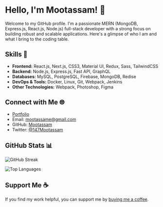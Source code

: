 # Hello, I'm Mootassam! 👋

Welcome to my GitHub profile. I'm a passionate MERN (MongoDB, Express.js, React.js, Node.js) full-stack developer with a strong focus on building robust and scalable applications. Here's a glimpse of who I am and what I bring to the coding table.

## Skills 🚀

- **Frontend:** React.js, Next.js, CSS3, Material UI, Redux, Sass, TailwindCSS
- **Backend:** Node.js, Express.js, Fast API, GraphQL
- **Databases:** MySQL, PostgreSQL, Firebase, MongoDB, Redise
- **DevOps & Tools:** Docker, Linux, Git, Webpack, Jenkins
- **Other Technologies:** Webpack, Photoshop, Figma

## Connect with Me 🌐

- [Portfolio](https://test.com)
- Email: mootassame@gmail.com
- GitHub: [Mootassam](https://www.github.com/Mootassam)
- Twitter: [@147Mootassam](https://www.x.com/@147Mootassam)

## GitHub Stats 📊

![GitHub Streak](https://github-readme-streak-stats.herokuapp.com/?user=Mootassam&stroke=ffffff&background=1c1917&ring=0891b2&fire=0891b2&currStreakNum=ffffff&currStreakLabel=0891b2&sideNums=ffffff&sideLabels=ffffff&dates=ffffff&hide_border=true)

![Top Languages](https://github-readme-stats.vercel.app/api/top-langs/?username=Mootassam&langs_count=10&title_color=0891b2&text_color=ffffff&icon_color=0891b2&bg_color=1c1917&hide_border=true&locale=en&custom_title=Top%20%Languages)

## Support Me ☕

If you find my work helpful, you can support me by [buying me a coffee](https://www.buymeacoffee.com/mootassam).

